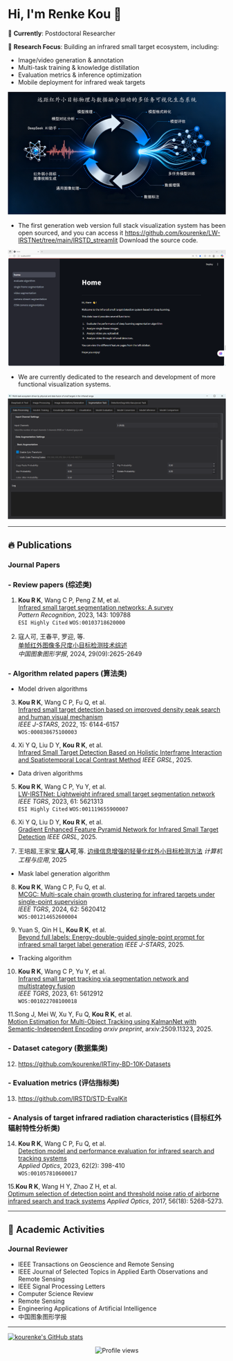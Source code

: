 # Hi, I'm Renke Kou 👋

🌱 **Currently**: Postdoctoral Researcher 

🔭 **Research Focus**: Building an infrared small target ecosystem, including:  

- Image/video generation & annotation  
- Multi-task training & knowledge distillation  
- Evaluation metrics & inference optimization  
- Mobile deployment for infrared weak targets
  
![fig1](./生成融合生态系统.png)

- The first generation web version full stack visualization system has been open sourced, and you can access it https://github.com/kourenke/LW-IRSTNet/tree/main/IRSTD_streamlit Download the source code.

![fig2](./streamlit_main.png)


- We are currently dedicated to the research and development of more functional visualization systems.

![fig3](./PyQt5_main.png)

---

## 🔥 Publications 
### Journal Papers

### - Review papers (综述类)

1. **Kou R K**, Wang C P, Peng Z M, et al.  
   [Infrared small target segmentation networks: A survey](https://doi.org/10.1016/j.patcog.2023.109788)  
   *Pattern Recognition*, 2023, 143: 109788  
   `ESI Highly Cited` `WOS:00103718620000`

2. 寇人可, 王春平, 罗迎, 等.  
   [单帧红外图像多尺度小目标检测技术综述](https://doi.org/10.11834/jig.230788)  
   *中国图象图形学报*, 2024, 29(09):2625-2649

### - Algorithm related papers (算法类)

- Model driven algorithms
  
3. **Kou R K**, Wang C P, Fu Q, et al.  
   [Infrared small target detection based on improved density peak search and human visual mechanism](https://doi.org/10.1109/JSTARS.2022.3193884)  
   *IEEE J-STARS*, 2022, 15: 6144-6157  
   `WOS:000838675100003`

4. Xi Y Q, Liu D Y, **Kou R K**, et al.  
   [Infrared Small Target Detection Based on Holistic Interframe Interaction and Spatiotemporal Local Contrast Method](https://doi.org/10.1109/LGRS.2025.3600996)
   *IEEE GRSL*, 2025.

- Data driven algorithms

5. **Kou R K**, Wang C P, Yu Y, et al.  
   [LW-IRSTNet: Lightweight infrared small target segmentation network](https://doi.org/10.1109/TGRS.2023.3314586)  
   *IEEE TGRS*, 2023, 61: 5621313  
   `ESI Highly Cited` `WOS:001119655900007`

6. Xi Y Q, Liu D Y, **Kou R K**, et al.  
   [Gradient Enhanced Feature Pyramid Network for Infrared Small Target Detection](https://doi.org/10.1109/LGRS.2025.3546569)
   *IEEE GRSL*, 2025.

7. 王培超,王家宝,**寇人可**,等.
   [边缘信息增强的轻量化红外小目标检测方法](https://link.cnki.net/urlid/11.2127.tp.20250331.1233.013)
   *计算机工程与应用*, 2025
   
- Mask label generation algorithm
  
8. **Kou R K**, Wang C P, Fu Q, et al.  
   [MCGC: Multi-scale chain growth clustering for infrared targets under single-point supervision](https://doi.org/10.1109/TGRS.2024.3390756)  
   *IEEE TGRS*, 2024, 62: 5620412  
   `WOS:001214652600004`

9. Yuan S, Qin H L, **Kou R K**, et al.  
   [Beyond full labels: Energy-double-guided single-point prompt for infrared small target label generation](https://doi.org/10.1109/JSTARS.2025.3545014)
   *IEEE J-STARS*, 2025.

- Tracking algorithm

10. **Kou R K**, Wang C P, Yu Y, et al.  
   [Infrared small target tracking via segmentation network and multistrategy fusion](https://doi.org/10.1109/TGRS.2023.3286836)  
   *IEEE TGRS*, 2023, 61: 5612912  
   `WOS:001022708100018`

11.Song J, Mei W, Xu Y, Fu Q, **Kou R K**, et al.  
   [Motion Estimation for Multi-Object Tracking using KalmanNet with Semantic-Independent Encoding](https://arxiv.org/pdf/2509.11323)
   *arxiv preprint*, arxiv:2509.11323, 2025.

### - Dataset category (数据集类)

12. https://github.com/kourenke/IRTiny-BD-10K-Datasets

### - Evaluation metrics (评估指标类)

13. https://github.com/IRSTD/STD-EvalKit

### - Analysis of target infrared radiation characteristics (目标红外辐射特性分析类)

14. **Kou R K**, Wang C P, Fu Q, et al.  
   [Detection model and performance evaluation for infrared search and tracking systems](https://doi.org/10.1364/AO.469807)  
   *Applied Optics*, 2023, 62(2): 398-410  
   `WOS:001057810600017`

15.**Kou R K**, Wang H Y, Zhao Z H, et al.  
   [Optimum selection of detection point and threshold noise ratio of airborne infrared search and track systems](https://doi.org/10.1364/AO.56.005268) 
   *Applied Optics*, 2017, 56(18): 5268-5273.
   
---

## 👯 Academic Activities
### Journal Reviewer
- IEEE Transactions on Geoscience and Remote Sensing
- IEEE Journal of Selected Topics in Applied Earth Observations and Remote Sensing
- IEEE Signal Processing Letters
- Computer Science Review
- Remote Sensing
- Engineering Applications of Artificial Intelligence
- 中国图象图形学报

---

[![kourenke's GitHub stats](https://github-readme-stats.vercel.app/api?username=kourenke)](https://github.com/kourenke/github-readme-stats)

<p align="center">
  <img src="https://komarev.com/ghpvc/?username=yourusername&label=Profile%20Views&color=blue" alt="Profile views"/>
</p>
